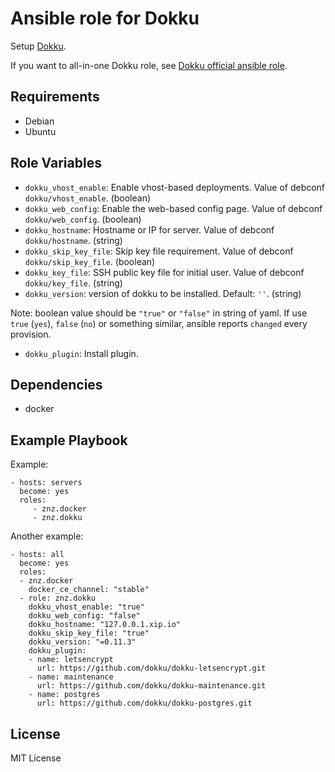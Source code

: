 # Ansible role for Dokku

Setup [Dokku](http://dokku.viewdocs.io/dokku/).

If you want to all-in-one Dokku role, see [Dokku official ansible role](https://github.com/dokku/ansible-dokku).

## Requirements

- Debian
- Ubuntu

## Role Variables

- `dokku_vhost_enable`: Enable vhost-based deployments. Value of debconf `dokku/vhost_enable`. (boolean)
- `dokku_web_config`: Enable the web-based config page. Value of debconf `dokku/web_config`. (boolean)
- `dokku_hostname`: Hostname or IP for server. Value of debconf `dokku/hostname`. (string)
- `dokku_skip_key_file`: Skip key file requirement. Value of debconf `dokku/skip_key_file`. (boolean)
- `dokku_key_file`: SSH public key file for initial user. Value of debconf `dokku/key_file`. (string)
- `dokku_version`: version of dokku to be installed. Default: `''`. (string)

Note: boolean value should be `"true"` or `"false"` in string of yaml.
If use `true` (`yes`), `false` (`no`) or something similar, ansible reports `changed` every provision.

- `dokku_plugin`: Install plugin.

## Dependencies

- docker

## Example Playbook

Example:

    - hosts: servers
      become: yes
      roles:
         - znz.docker
         - znz.dokku

Another example:

    - hosts: all
      become: yes
      roles:
      - znz.docker
        docker_ce_channel: "stable"
      - role: znz.dokku
        dokku_vhost_enable: "true"
        dokku_web_config: "false"
        dokku_hostname: "127.0.0.1.xip.io"
        dokku_skip_key_file: "true"
        dokku_version: "=0.11.3"
        dokku_plugin:
        - name: letsencrypt
          url: https://github.com/dokku/dokku-letsencrypt.git
        - name: maintenance
          url: https://github.com/dokku/dokku-maintenance.git
        - name: postgres
          url: https://github.com/dokku/dokku-postgres.git

## License

MIT License
